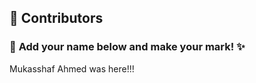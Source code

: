 ## 👥 Contributors  

### 🎨 **Add your name below and make your mark!** ✨  

Mukasshaf Ahmed was here!!!